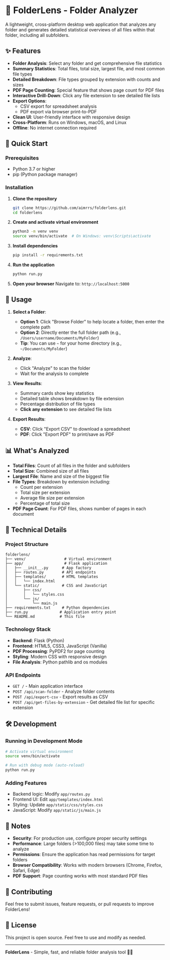# 📁 FolderLens - Folder Analyzer

A lightweight, cross-platform desktop web application that analyzes any folder and generates detailed statistical overviews of all files within that folder, including all subfolders.

## ✨ Features

- **Folder Analysis**: Select any folder and get comprehensive file statistics
- **Summary Statistics**: Total files, total size, largest file, and most common file types
- **Detailed Breakdown**: File types grouped by extension with counts and sizes
- **PDF Page Counting**: Special feature that shows page count for PDF files
- **Interactive Drill-Down**: Click any file extension to see detailed file lists
- **Export Options**: 
  - CSV export for spreadsheet analysis
  - PDF export via browser print-to-PDF
- **Clean UI**: User-friendly interface with responsive design
- **Cross-Platform**: Runs on Windows, macOS, and Linux
- **Offline**: No internet connection required

## 🚀 Quick Start

### Prerequisites

- Python 3.7 or higher
- pip (Python package manager)

### Installation

1. **Clone the repository**
   ```bash
   git clone https://github.com/aimrrs/folderlens.git
   cd folderlens
   ```

2. **Create and activate virtual environment**
   ```bash
   python3 -m venv venv
   source venv/bin/activate  # On Windows: venv\Scripts\activate
   ```

3. **Install dependencies**
   ```bash
   pip install -r requirements.txt
   ```

4. **Run the application**
   ```bash
   python run.py
   ```

5. **Open your browser**
   Navigate to: `http://localhost:5000`

## 📖 Usage

1. **Select a Folder**: 
   - **Option 1**: Click "Browse Folder" to help locate a folder, then enter the complete path
   - **Option 2**: Directly enter the full folder path (e.g., `/Users/username/Documents/MyFolder`)
   - **Tip**: You can use `~` for your home directory (e.g., `~/Documents/MyFolder`)

2. **Analyze**: 
   - Click "Analyze" to scan the folder
   - Wait for the analysis to complete

3. **View Results**:
   - Summary cards show key statistics
   - Detailed table shows breakdown by file extension
   - Percentage distribution of file types
   - **Click any extension** to see detailed file lists

4. **Export Results**:
   - **CSV**: Click "Export CSV" to download a spreadsheet
   - **PDF**: Click "Export PDF" to print/save as PDF

## 📊 What's Analyzed

- **Total Files**: Count of all files in the folder and subfolders
- **Total Size**: Combined size of all files
- **Largest File**: Name and size of the biggest file
- **File Types**: Breakdown by extension including:
  - Count per extension
  - Total size per extension
  - Average file size per extension
  - Percentage of total size
- **PDF Page Count**: For PDF files, shows number of pages in each document

## 🔧 Technical Details

### Project Structure
```
folderlens/
├── venv/                 # Virtual environment
├── app/                  # Flask application
│   ├── __init__.py      # App factory
│   ├── routes.py        # API endpoints
│   ├── templates/       # HTML templates
│   │   └── index.html
│   └── static/          # CSS and JavaScript
│       ├── css/
│       │   └── styles.css
│       └── js/
│           └── main.js
├── requirements.txt     # Python dependencies
├── run.py              # Application entry point
└── README.md           # This file
```

### Technology Stack
- **Backend**: Flask (Python)
- **Frontend**: HTML5, CSS3, JavaScript (Vanilla)
- **PDF Processing**: PyPDF2 for page counting
- **Styling**: Modern CSS with responsive design
- **File Analysis**: Python pathlib and os modules

### API Endpoints
- `GET /` - Main application interface
- `POST /api/scan-folder` - Analyze folder contents
- `POST /api/export-csv` - Export results as CSV
- `POST /api/get-files-by-extension` - Get detailed file list for specific extension

## 🛠️ Development

### Running in Development Mode
```bash
# Activate virtual environment
source venv/bin/activate

# Run with debug mode (auto-reload)
python run.py
```

### Adding Features
- Backend logic: Modify `app/routes.py`
- Frontend UI: Edit `app/templates/index.html`
- Styling: Update `app/static/css/styles.css`
- JavaScript: Modify `app/static/js/main.js`

## 📝 Notes

- **Security**: For production use, configure proper security settings
- **Performance**: Large folders (>100,000 files) may take some time to analyze
- **Permissions**: Ensure the application has read permissions for target folders
- **Browser Compatibility**: Works with modern browsers (Chrome, Firefox, Safari, Edge)
- **PDF Support**: Page counting works with most standard PDF files

## 🤝 Contributing

Feel free to submit issues, feature requests, or pull requests to improve FolderLens!

## 📄 License

This project is open source. Feel free to use and modify as needed.

---

**FolderLens** - Simple, fast, and reliable folder analysis tool 📁✨